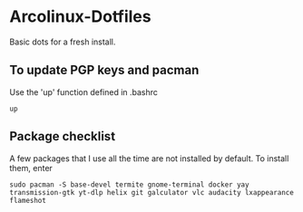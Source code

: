 # Arcolinux-Dotfiles

Basic dots for a fresh install.

## To update PGP keys and pacman

Use the 'up' function defined in .bashrc

```
up
```

## Package checklist

A few packages that I use all the time are not installed by default. To install them, enter

```
sudo pacman -S base-devel termite gnome-terminal docker yay transmission-gtk yt-dlp helix git galculator vlc audacity lxappearance flameshot
```
